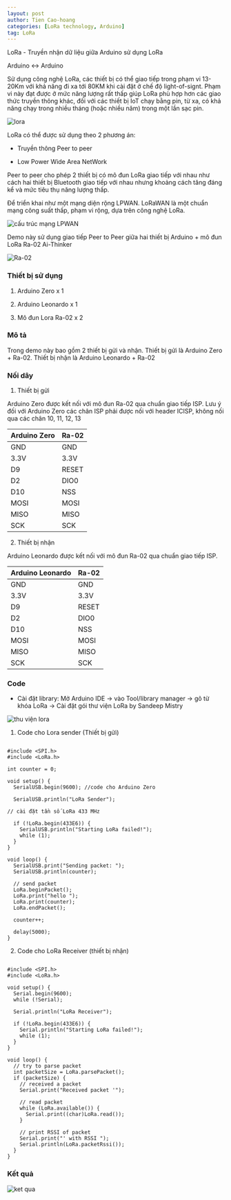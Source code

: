 ```yaml
---
layout: post
author: Tien Cao-hoang
categories: [LoRa technology, Arduino]
tag: LoRa
---
```

LoRa - Truyền nhận dữ liệu giữa Arduino sử dụng LoRa

Arduino <-> Arduino

Sử dụng công nghệ LoRa, các thiết bị có thể giao tiếp trong phạm vi 13-20Km với khả năng đi xa tới 80KM khi cài đặt ở chế độ light-of-signt. Phạm vi này đạt được ở mức năng lượng rất thấp giúp LoRa phù hợp hơn các giao thức truyền thông khác, đối với các thiết bị IoT chạy bằng pin, từ xa, có khả năng chạy trong nhiều tháng (hoặc nhiều năm) trong một lần sạc pin.

![lora](/images/LoRa-COmpared-to-others.png)

LoRa có thể được sử dụng theo 2 phương án:

- Truyền thông Peer to peer

- Low Power Wide Area NetWork

Peer to peer cho phép 2 thiết bị có mô đun LoRa giao tiếp với nhau như cách hai thiết bị Bluetooth giao tiếp với nhau nhưng khoảng cách tăng đáng kể và mức tiêu thụ năng lượng thấp.

Để triển khai như một mạng diện rộng LPWAN. LoRaWAN là một chuẩn mạng công suất thấp, phạm vi rộng, dựa trên công nghệ LoRa.

![cấu trúc mạng LPWAN](/images/LoRaWAN-Network-Architecture.png) 

Demo này sử dụng giao tiếp Peer to Peer giữa hai thiết bị Arduino + mô đun LoRa Ra-02 Ai-Thinker

![Ra-02](/images/ra-02.png)

### Thiết bị sử dụng

1. Arduino Zero x 1

2. Arduino Leonardo x 1

3. Mô đun Lora Ra-02 x 2

### Mô tả

Trong demo này bao gồm 2 thiết bị gửi và nhận. Thiết bị gửi là Arduino Zero + Ra-02. Thiết bị nhận là Arduino Leonardo + Ra-02

### Nối dây

1. Thiết bị gửi

Arduino Zero được kết nối với mô đun Ra-02 qua chuẩn  giao tiếp ISP. Lưu ý đối với Arduino Zero các chân ISP phải được nối với header ICISP, không nối qua các chân 10, 11, 12, 13

|Arduino Zero |Ra-02|
|-------------|-----|
|GND          |GND  |
|3.3V         |3.3V |
|D9           |RESET|
|D2           |DIO0 |
|D10          |NSS  |
|MOSI         |MOSI |
|MISO         |MISO |
|SCK          |SCK  |

2. Thiết bị nhận

Arduino Leonardo được kết nối với mô đun Ra-02 qua chuẩn  giao tiếp ISP.

|Arduino Leonardo |Ra-02|
|-------------|-----|
|GND          |GND  |
|3.3V         |3.3V |
|D9           |RESET|
|D2           |DIO0 |
|D10          |NSS  |
|MOSI         |MOSI |
|MISO         |MISO |
|SCK          |SCK  |

### Code

- Cài đặt library: Mở Arduino IDE -> vào Tool/library manager -> gõ từ khóa LoRa -> Cài đặt gói thư viện LoRa by Sandeep Mistry

![thu viện lora](/images/thu-vien-lora.PNG)

1. Code cho Lora sender (Thiết bị gửi)

~~~

#include <SPI.h>
#include <LoRa.h>

int counter = 0;

void setup() {
  SerialUSB.begin(9600); //code cho Arduino Zero

  SerialUSB.println("LoRa Sender");

// cài đặt tần số LoRa 433 MHz

  if (!LoRa.begin(433E6)) {
    SerialUSB.println("Starting LoRa failed!");
    while (1);
  }
}

void loop() {
  SerialUSB.print("Sending packet: ");
  SerialUSB.println(counter);

  // send packet
  LoRa.beginPacket();
  LoRa.print("hello ");
  LoRa.print(counter);
  LoRa.endPacket();

  counter++;

  delay(5000);
}

~~~

2. Code cho LoRa Receiver (thiết bị nhận)

~~~

#include <SPI.h>
#include <LoRa.h>

void setup() {
  Serial.begin(9600);
  while (!Serial);

  Serial.println("LoRa Receiver");

  if (!LoRa.begin(433E6)) {
    Serial.println("Starting LoRa failed!");
    while (1);
  }
}

void loop() {
  // try to parse packet
  int packetSize = LoRa.parsePacket();
  if (packetSize) {
    // received a packet
    Serial.print("Received packet '");

    // read packet
    while (LoRa.available()) {
      Serial.print((char)LoRa.read());
    }

    // print RSSI of packet
    Serial.print("' with RSSI ");
    Serial.println(LoRa.packetRssi());
  }
}

~~~

### Kết quả


![ket qua](/images/lora-ket-qua.PNG)



